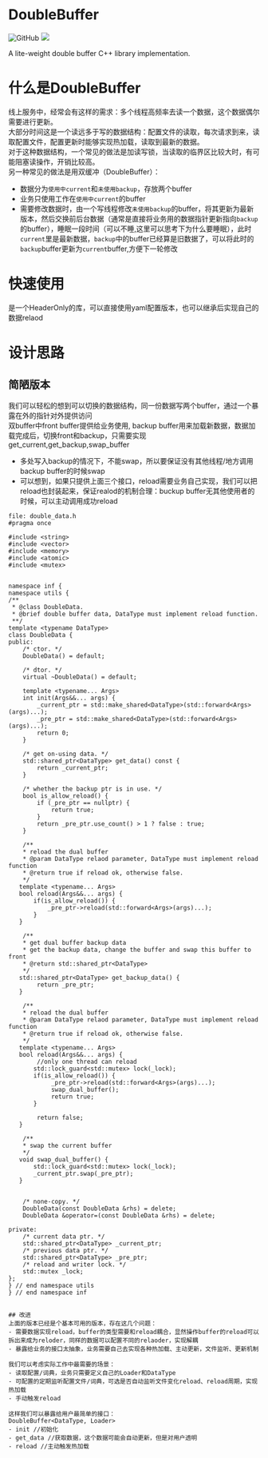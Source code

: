 DoubleBuffer
===========
![GitHub](https://img.shields.io/github/license/machineplay/DoubleBuffer)
[![](https://github.com/MachinePlay/DoubleBuffer/workflows/test/badge.svg)](https://github.com/MachinePlay/DoubleBuffer/actions)  

A lite-weight double buffer C++ library implementation.

# 什么是DoubleBuffer
线上服务中，经常会有这样的需求：多个线程高频率去读一个数据，这个数据偶尔需要进行更新。  
大部分时间这是一个读远多于写的数据结构：配置文件的读取，每次请求到来，读取配置文件，配置更新时能够实现热加载，读取到最新的数据。  
对于这种数据结构，一个常见的做法是加读写锁，当读取的临界区比较大时，有可能阻塞读操作，开销比较高。  
另一种常见的做法是用双缓冲（DoubleBuffer）：
- 数据分为`使用中current`和`未使用backup`，存放两个buffer
- 业务只使用工作在`使用中current`的buffer
- 需要修改数据时，由一个写线程修改`未使用backup`的buffer，将其更新为最新版本，然后交换前后台数据（通常是直接将业务用的数据指针更新指向`backup`的buffer），睡眠一段时间（可以不睡,这里可以思考下为什么要睡眠），此时`current`里是最新数据，`backup`中的buffer已经算是旧数据了，可以将此时的`backup`buffer更新为`current`buffer,方便下一轮修改

# 快速使用
是一个HeaderOnly的库，可以直接使用yaml配置版本，也可以继承后实现自己的数据relaod



# 设计思路
## 简陋版本  
我们可以轻松的想到可以切换的数据结构，同一份数据写两个buffer，通过一个暴露在外的指针对外提供访问  
双buffer中front buffer提供给业务使用, backup buffer用来加载新数据，数据加载完成后，切换front和backup，只需要实现get_current,get_backup,swap_buffer  
- 多处写入backup的情况下，不能swap，所以要保证没有其他线程/地方调用backup buffer的时候swap
- 可以想到，如果只提供上面三个接口，reload需要业务自己实现，我们可以把reload也封装起来，保证realod的机制合理：buckup buffer无其他使用者的时候，可以主动调用成功reload
```
file: double_data.h
#pragma once

#include <string>
#include <vector>
#include <memory>
#include <atomic>
#include <mutex>


namespace inf {
namespace utils {
/** 
 * @class DoubleData.
 * @brief double buffer data, DataType must implement reload function.
 **/
template <typename DataType>
class DoubleData {
public:
    /* ctor. */
    DoubleData() = default;

    /* dtor. */
    virtual ~DoubleData() = default;

    template <typename... Args>
    int init(Args&&... args) {
        _current_ptr = std::make_shared<DataType>(std::forward<Args>(args)...);
        _pre_ptr = std::make_shared<DataType>(std::forward<Args>(args)...);
        return 0;
    }
    
    /* get on-using data. */
    std::shared_ptr<DataType> get_data() const {
        return _current_ptr;
    }

    /* whether the backup ptr is in use. */
    bool is_allow_reload() {
        if (_pre_ptr == nullptr) {
            return true;
        }
        return _pre_ptr.use_count() > 1 ? false : true;
    }

    /**
    * reload the dual buffer
    * @param DataType relaod parameter, DataType must implement reload function
    * @return true if reload ok, otherwise false.
    */
   template <typename... Args>
   bool reload(Args&&... args) {
       if(is_allow_reload()) {
           _pre_ptr->reload(std::forward<Args>(args)...);
       }
   }

    /**
    * get dual buffer backup data
    * get the backup data, change the buffer and swap this buffer to front
    * @return std::shared_ptr<DataType> 
    */
   std::shared_ptr<DataType> get_backup_data() {
        return _pre_ptr;
   }

    /**
    * reload the dual buffer
    * @param DataType relaod parameter, DataType must implement reload function
    * @return true if reload ok, otherwise false.
    */
   template <typename... Args>
   bool reload(Args&&... args) {
        //only one thread can reload
       std::lock_guard<std::mutex> lock(_lock);
       if(is_allow_reload()) {
            _pre_ptr->reload(std::forward<Args>(args)...);
            swap_dual_buffer();
            return true;
       }

        return false;
   }

    /**
    * swap the current buffer 
    */
   void swap_dual_buffer() {
       std::lock_guard<std::mutex> lock(_lock);
       _current_ptr.swap(_pre_ptr);
   }

    
    /* none-copy. */
    DoubleData(const DoubleData &rhs) = delete;
    DoubleData &operator=(const DoubleData &rhs) = delete;
    
private:
    /* current data ptr. */
    std::shared_ptr<DataType> _current_ptr;
    /* previous data ptr. */
    std::shared_ptr<DataType> _pre_ptr;
    /* reload and writer lock. */
    std::mutex _lock;
};
} // end namespace utils
} // end namespace inf


## 改进
上面的版本已经是个基本可用的版本，存在这几个问题：  
- 需要数据实现reload，buffer的类型需要和reload耦合，显然操作buffer的reload可以拆出来成为reloder，同样的数据可以配置不同的relaoder，实现解耦  
- 暴露给业务的接口太抽象，业务需要自己去实现各种热加载、主动更新，文件监听、更新机制 

我们可以考虑实际工作中最需要的场景：  
- 读取配置/词典，业务只需要定义自己的Loader和DataType
- 可配置的定期监听配置文件/词典，可选是否自动监听文件变化reload、reload周期，实现热加载
- 手动触发reload  

这样我们可以暴露给用户最简单的接口：
DoubleBuffer<DataType, Loader>
- init //初始化
- get_data //获取数据，这个数据可能会自动更新，但是对用户透明
- reload //主动触发热加载
```
